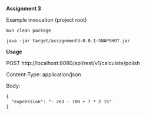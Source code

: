 **Assignment 3**

Example invocation (project root)

`mvn clean package`

`java -jar target/assignment3-0.0.1-SNAPSHOT.jar`

**Usage**

POST http://localhost:8080/api/rest/v1/calculate/polish

Content-Type: application/json

Body:

```
{
  "expression": "- 2e3 - 700 + 7 * 2 15"
}
```
